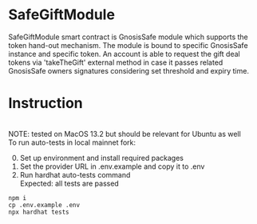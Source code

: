 # SafeGiftModule

SafeGiftModule smart contract is GnosisSafe module which supports the token
hand-out mechanism. The module is bound to specific GnosisSafe instance and
specific token. An account is able to request the gift deal tokens via
'takeTheGift' external method in case it passes related GnosisSafe owners
signatures considering set threshold and expiry time.

# Instruction
<br>NOTE: tested on MacOS 13.2 but should be relevant for Ubuntu as well
<br>To run auto-tests in local mainnet fork:

0. Set up environment and install required packages
1. Set the provider URL in .env.example and copy it to .env
2. Run hardhat auto-tests command
<br>Expected: all tests are passed
```shell
npm i
cp .env.example .env
npx hardhat tests
